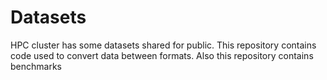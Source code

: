 # Datasets
HPC cluster has some datasets shared for public. This repository contains code used to convert data between formats. Also this repository contains benchmarks
